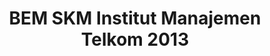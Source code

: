 ---
layout:   certificate
title:    "BEM SKM Institut Manajemen Telkom 2013"
slug:     ormawa-bemskm
category: ormawa
issuer:   "BEM SKM Institut Manajemen Telkom"
---